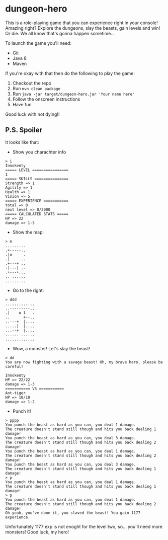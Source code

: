 # dungeon-hero

This is a role-playing game that you can experience right in your console!
Amazing right? Explore the dungeons, slay the beasts, gain levels and win!
Or die. We all know that's gonna happen sometime...

To launch the game you'll need:
* Git
* Java 8
* Maven

If you're okay with that then do the following to play the game:

1. Checkout the repo
1. Run ```mvn clean package```
1. Run ```java -jar target/dungeon-hero.jar 'Your name here'```
1. Follow the onscreen instructions
1. Have fun

Good luck with not dying!!

## P.S. Spoiler
It looks like that:

* Show you charachter info
```
> i
Innokenty
===== LEVEL ================
1
===== SKILLS ===============
Strength => 1
Agility => 1
Health => 1
Vision => 5
===== EXPERIENCE ===========
total => 0
next level => 0/2000
===== CALCULATED STATS =====
HP => 22
damage => 1-3
```

* Show the map:
```
> m
.........
.+-----..
.|o     .
.|     ..
.+---+ ..
.|...| ..
.+---+...
.. ......
.........
```

* Go to the right:
```
> ddd
.............
..---------..
.|    o 1   .
..      +--..
..---+  |....
.....|  |....
...--+  |....
...... ......
.............
```

* Wow, a monster! Let's slay the beast!
```
> dd
You are now fighting with a savage beast! Oh, my brave hero, please be careful!

Innokenty
HP => 22/22
damage => 1-3
=========== VS ===========
Ant-tiger
HP => 10/10
damage => 1-2
```

* Punch it!
```
> pppp
You punch the beast as hard as you can, you deal 1 damage.
The creature doesn't stand still though and hits you back dealing 1 damage!
You punch the beast as hard as you can, you deal 3 damage.
The creature doesn't stand still though and hits you back dealing 2 damage!
You punch the beast as hard as you can, you deal 1 damage.
The creature doesn't stand still though and hits you back dealing 2 damage!
You punch the beast as hard as you can, you deal 3 damage.
The creature doesn't stand still though and hits you back dealing 1 damage!
> p
You punch the beast as hard as you can, you deal 1 damage.
The creature doesn't stand still though and hits you back dealing 1 damage!
> p
You punch the beast as hard as you can, you deal 1 damage.
The creature doesn't stand still though and hits you back dealing 2 damage!
Oh yeah, you've done it, you slaved the beast! You gain 1177 experience.
```

Unfortunately 1177 exp is not enoght for the level two, so... you'll need more monsters! Good luck, my hero!
